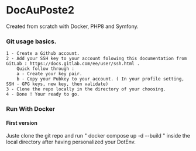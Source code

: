 # DocAuPoste2
Created from scratch with Docker, PHP8 and Symfony.

### Git usage basics.

    1 - Create a Github account.
    2 - Add your SSH key to your account folowing this documentation from GitLab : https://docs.gitlab.com/ee/user/ssh.html .
        Quick follow through : 
        a - Create your key pair.
        b - Copy your Pubkey to your account. ( In your profile setting, SSH - GPG keys, new key, then validate)
    3 - Clone the repo locally in the directory of your choosing. 
    4 - Done ! Your ready to go. 
### Run With Docker

#### First version 

Juste clone the git repo and run " docker compose up -d --build " inside the local directory after having personalized your DotEnv. 

